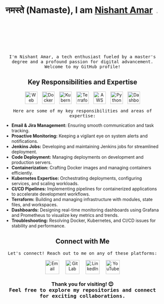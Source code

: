 <!-- Header -->
<h1 align="center">
  नमस्ते (Namaste), I am <a href="https://nothingjustcode.in/">Nishant Amar</a> <img src="https://media.giphy.com/media/hvRJCLFzcasrR4ia7z/giphy.gif" width="3%">
</h1>

<p align="center">
  <samp>
    I'm Nishant Amar, a tech enthusiast fueled by a master's degree and a profound passion for digital advancement. Welcome to my GitHub profile!
  </samp>
</p>

<!-- Main Content -->
<h2 align="center">Key Responsibilities and Expertise</h2>

<div align="center" style="display: flex; justify-content: center; gap: 15px; flex-wrap: wrap;">
  <img src="https://img.icons8.com/nolan/64/google-code.png" alt="Web Development" width="40" height="40">
  <img src="https://img.icons8.com/fluency/48/docker.png" alt="Docker" width="40" height="40">
  <img src="https://img.icons8.com/color/48/kubernetes.png" alt="Kubernetes" width="40" height="40">
  <img src="https://img.icons8.com/color/48/terraform.png" alt="Terraform" width="40" height="40">
  <img src="https://img.icons8.com/windows/32/FAB005/amazon-web-services.png" alt="AWS" width="40" height="40">
  <img src="https://img.icons8.com/color/48/python--v1.png" alt="Python" width="40" height="40">
  <img src="https://img.icons8.com/external-flat-juicy-fish/60/external-dashboard-ux-flat-flat-juicy-fish.png" alt="Dashboards" width="40" height="40">
</div>

<p align="center">
  <samp>
    Here are some of my key responsibilities and areas of expertise:
  </samp>
</p>

<div align="center">
  <ul style="text-align: left; max-width: 700px;">
    <li><b>Email & Jira Management:</b> Ensuring smooth communication and task tracking.</li>
    <li><b>Proactive Monitoring:</b> Keeping a vigilant eye on system alerts and notifications.</li>
    <li><b>Jenkins Jobs:</b> Developing and maintaining Jenkins jobs for streamlined deployment.</li>
    <li><b>Code Deployment:</b> Managing deployments on development and production servers.</li>
    <li><b>Containerization:</b> Crafting Docker images and managing containers efficiently.</li>
    <li><b>Kubernetes Expertise:</b> Orchestrating deployments, configuring services, and scaling workloads.</li>
    <li><b>CI/CD Pipelines:</b> Implementing pipelines for containerized applications to accelerate development workflows.</li>
    <li><b>Terraform:</b> Building and managing infrastructure with modules, state files, and workspaces.</li>
    <li><b>Dashboards:</b> Designing real-time monitoring dashboards using Grafana and Prometheus to visualize key metrics and trends.</li>
    <li><b>Troubleshooting:</b> Resolving Docker, Kubernetes, and CI/CD issues for stability and performance.</li>
  </ul>
</div>

<!-- Contact Information -->
<h2 align="center">Connect with Me</h2>

<p align="center">
  <samp>
    Let's connect! Reach out to me on any of these platforms:
  </samp>
</p>

<div align="center" style="display: flex; justify-content: center; gap: 20px; flex-wrap: wrap;">
  <a href="mailto:nishantamar09@gmail.com">
    <img src="https://img.icons8.com/fluency/48/filled-message.png" alt="Email" width="45" height="45">
  </a>
  <a href="https://gitlab.com/Nish1102">
    <img src="https://img.icons8.com/color/48/gitlab.png" alt="GitLab" width="45" height="45">
  </a>
  <a href="https://www.linkedin.com/in/nishant-amar-3ab676193/">
    <img src="https://img.icons8.com/color/48/linkedin.png" alt="LinkedIn" width="45" height="45">
  </a>
  <a href="https://www.youtube.com/@nothingjustcode">
    <img src="https://img.icons8.com/color/48/youtube-squared.png" alt="YouTube" width="45" height="45">
  </a>
</div>

<!-- Footer -->
<h3 align="center">
  Thank you for visiting! 😊 <br>
  <samp>Feel free to explore my repositories and connect for exciting collaborations.</samp>
</h3>
